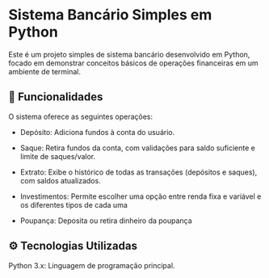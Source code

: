 # Sistema Bancário Simples em Python

Este é um projeto simples de sistema bancário desenvolvido em Python, focado em demonstrar conceitos básicos de operações financeiras em um ambiente de terminal.

## 🚀 Funcionalidades
O sistema oferece as seguintes operações:

* Depósito: Adiciona fundos à conta do usuário.

* Saque: Retira fundos da conta, com validações para saldo suficiente e limite de saques/valor.

* Extrato: Exibe o histórico de todas as transações (depósitos e saques), com saldos atualizados.
  
* Investimentos: Permite escolher uma opção entre renda fixa e variável e os diferentes tipos de cada uma
  
* Poupança: Deposita ou retira dinheiro da poupança

## ⚙️ Tecnologias Utilizadas
Python 3.x: Linguagem de programação principal.
